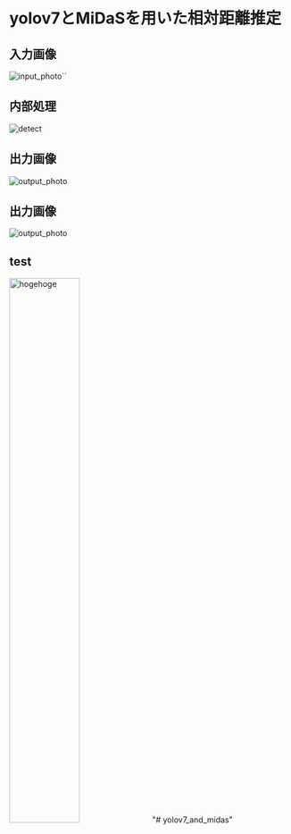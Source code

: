 

# yolov7とMiDaSを用いた相対距離推定

## 入力画像
![input_photo``](https://tk-2025.oops.jp/git/yolov7_and_midas/photo_2.jpg)
## 内部処理
![detect](https://tk-2025.oops.jp/git/yolov7_and_midas/resize/photo_2midas.jpg)
## 出力画像
![output_photo](https://tk-2025.oops.jp/git/yolov7_and_midas/photo_22.jpg)

## 出力画像
![output_photo](https://tk-2025.oops.jp/git/yolov7_and_midas/resize/photo_22.jpg)
## test
<img alt="hogehoge" src="https://tk-2025.oops.jp/git/yolov7_and_midas/photo_22.jpg" width="50%">
"# yolov7_and_midas" 
